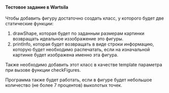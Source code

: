 #### **Тестовое задание в Wartsila**

Чтобы добавить фигуру достаточно создать класс, 
у которого будет две статические функции:
1) drawShape, которая будет по заданным размерам
картинки возвращать идеальное иззображение это фигуры.
2) printInfo, которая будет возвращать в виде строки
информацию, которую будет необходимо распечатать, если
на изначальной картинке будет изображена именно эта
фигура.

Также необходимо добавить этот класс в качестве 
template параметра при вызове функции checkFigures.

Программа также будет работать, если в фигуре будет 
небольшое количество (не более 7 процентов) 
выколотых точек.
